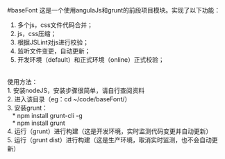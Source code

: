 #baseFont
这是一个使用angulaJs和grunt的前段项目模块。实现了以下功能：<br/>
1. 多个js，css文件代码合并；<br/>
2. js，css压缩；<br/>
3. 根据JSLint对js进行校验；<br/>
4. 监听文件变更，自动更新；<br/>
5. 开发环境（default）和正式环境（online）正式校验；<br/>
<br/>
使用方法：<br/>
1. 安装nodeJS，安装步骤很简单，请自行查阅资料<br/>
2. 进入该目录（eg：cd ~/code/baseFont/）<br/>
3. 安装grunt：<br/>
&nbsp;&nbsp; * npm install grunt-cli -g<br/>
&nbsp;&nbsp; * npm install grunt<br/>
4. 运行（grunt）进行构建（这是开发环境，实时监测代码变更并自动更新）<br/>
5. 运行（grunt dist）进行构建（这是生产环境，取消实时监测，也不会自动更新）<br/>
